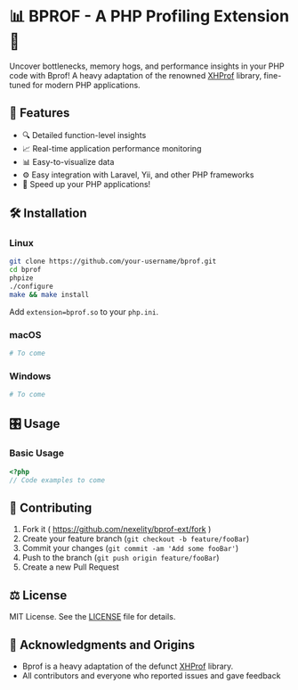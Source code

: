 # 📊 BPROF - A PHP Profiling Extension 🚀

Uncover bottlenecks, memory hogs, and performance insights in your PHP code with Bprof! A heavy adaptation of the renowned [XHProf](https://github.com/phacility/xhprof) library, fine-tuned for modern PHP applications.

## 🌟 Features

- 🔍 Detailed function-level insights
- 📈 Real-time application performance monitoring
- 📊 Easy-to-visualize data
- ⚙️ Easy integration with Laravel, Yii, and other PHP frameworks
- 🚀 Speed up your PHP applications!

## 🛠 Installation

### Linux

```bash
git clone https://github.com/your-username/bprof.git
cd bprof
phpize
./configure
make && make install
```

Add `extension=bprof.so` to your `php.ini`.

### macOS

```bash
# To come
```

### Windows

```powershell
# To come
```

## 🎛 Usage

### Basic Usage

```php
<?php
// Code examples to come
```

## 🤝 Contributing

1. Fork it ( https://github.com/nexelity/bprof-ext/fork )
2. Create your feature branch (`git checkout -b feature/fooBar`)
3. Commit your changes (`git commit -am 'Add some fooBar'`)
4. Push to the branch (`git push origin feature/fooBar`)
5. Create a new Pull Request

## ⚖️ License

MIT License. See the [LICENSE](LICENSE) file for details.

## 🙏 Acknowledgments and Origins

- Bprof is a heavy adaptation of the defunct [XHProf](https://github.com/phacility/xhprof) library.
- All contributors and everyone who reported issues and gave feedback

